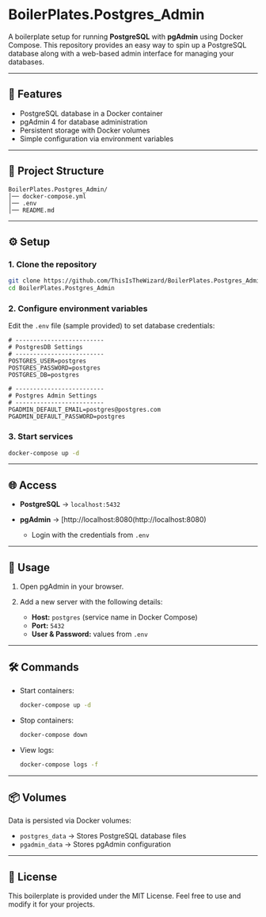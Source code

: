 # BoilerPlates.Postgres_Admin

A boilerplate setup for running **PostgreSQL** with **pgAdmin** using Docker Compose.
This repository provides an easy way to spin up a PostgreSQL database along with a web-based admin interface for managing your databases.

---

## 🚀 Features

- PostgreSQL database in a Docker container
- pgAdmin 4 for database administration
- Persistent storage with Docker volumes
- Simple configuration via environment variables

---

## 📂 Project Structure

```
BoilerPlates.Postgres_Admin/
│── docker-compose.yml
│── .env
│── README.md
```

---

## ⚙️ Setup

### 1. Clone the repository

```bash
git clone https://github.com/ThisIsTheWizard/BoilerPlates.Postgres_Admin.git
cd BoilerPlates.Postgres_Admin
```

### 2. Configure environment variables

Edit the `.env` file (sample provided) to set database credentials:

```env
# -------------------------
# PostgresDB Settings
# -------------------------
POSTGRES_USER=postgres
POSTGRES_PASSWORD=postgres
POSTGRES_DB=postgres

# -------------------------
# Postgres Admin Settings
# -------------------------
PGADMIN_DEFAULT_EMAIL=postgres@postgres.com
PGADMIN_DEFAULT_PASSWORD=postgres
```

### 3. Start services

```bash
docker-compose up -d
```

---

## 🌐 Access

- **PostgreSQL** → `localhost:5432`
- **pgAdmin** → [http://localhost:8080(http://localhost:8080)

  - Login with the credentials from `.env`

---

## 📖 Usage

1. Open pgAdmin in your browser.
2. Add a new server with the following details:

   - **Host:** `postgres` (service name in Docker Compose)
   - **Port:** `5432`
   - **User & Password:** values from `.env`

---

## 🛠️ Commands

- Start containers:

  ```bash
  docker-compose up -d
  ```

- Stop containers:

  ```bash
  docker-compose down
  ```

- View logs:

  ```bash
  docker-compose logs -f
  ```

---

## 📦 Volumes

Data is persisted via Docker volumes:

- `postgres_data` → Stores PostgreSQL database files
- `pgadmin_data` → Stores pgAdmin configuration

---

## 📝 License

This boilerplate is provided under the MIT License.
Feel free to use and modify it for your projects.
